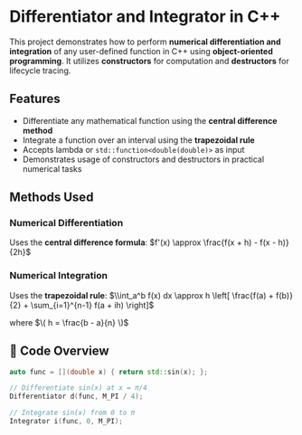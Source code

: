 # Differentiator and Integrator in C++

This project demonstrates how to perform **numerical differentiation and integration** of any user-defined function in C++ using **object-oriented programming**. It utilizes **constructors** for computation and **destructors** for lifecycle tracing.

## Features

- Differentiate any mathematical function using the **central difference method**
- Integrate a function over an interval using the **trapezoidal rule**
- Accepts lambda or `std::function<double(double)>` as input
- Demonstrates usage of constructors and destructors in practical numerical tasks

## Methods Used

### Numerical Differentiation
Uses the **central difference formula**:
$f'(x) \approx \frac{f(x + h) - f(x - h)}{2h}$

### Numerical Integration
Uses the **trapezoidal rule**:
$\\int_a^b f(x) dx \approx h \left[ \frac{f(a) + f(b)}{2} + \sum_{i=1}^{n-1} f(a + ih) \right]$

where $\( h = \frac{b - a}{n} \)$

## 🧾 Code Overview

```cpp
auto func = [](double x) { return std::sin(x); };

// Differentiate sin(x) at x = π/4
Differentiator d(func, M_PI / 4);

// Integrate sin(x) from 0 to π
Integrator i(func, 0, M_PI);
